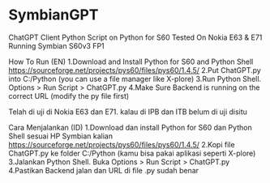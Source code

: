 # SymbianGPT
ChatGPT Client Python Script on Python for S60
Tested On Nokia E63 & E71 Running Symbian S60v3 FP1

How To Run (EN)
1.Download and Install Python for S60 and Python Shell 
https://sourceforge.net/projects/pys60/files/pys60/1.4.5/
2.Put ChatGPT.py into C:/Python (you can use a file manager like X-plore)
3.Run Python Shell. Options > Run Script > ChatGPT.py
4.Make Sure Backend is running on the correct URL (modify the py file first)

Telah di uji di Nokia E63 dan E71. kalau di IPB dan ITB belum di uji disitu

Cara Menjalankan (ID)
1.Download dan install Python for S60 dan Python Shell sesuai HP Symbian kalian
https://sourceforge.net/projects/pys60/files/pys60/1.4.5/
2.Kopi file ChatGPT.py ke folder C:/Python (kamu bisa pakai aplikasi seperti X-plore)
3.Jalankan Python Shell. Buka Options > Run Script > ChatGPT.py
4.Pastikan Backend jalan dan URL di file .py sudah benar
